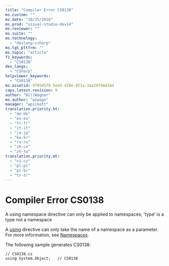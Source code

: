 ```yaml
---
title: "Compiler Error CS0138"
ms.custom: ""
ms.date: "10/25/2016"
ms.prod: "visual-studio-dev14"
ms.reviewer: ""
ms.suite: ""
ms.technology: 
  - "devlang-csharp"
ms.tgt_pltfrm: ""
ms.topic: "article"
f1_keywords: 
  - "CS0138"
dev_langs: 
  - "CSharp"
helpviewer_keywords: 
  - "CS0138"
ms.assetid: 970545f8-5ee5-428e-921a-3aa29f68d16d
caps.latest.revision: 9
author: "BillWagner"
ms.author: "wiwagn"
manager: "wpickett"
translation.priority.ht: 
  - "de-de"
  - "es-es"
  - "fr-fr"
  - "it-it"
  - "ja-jp"
  - "ko-kr"
  - "ru-ru"
  - "zh-cn"
  - "zh-tw"
translation.priority.mt: 
  - "cs-cz"
  - "pl-pl"
  - "pt-br"
  - "tr-tr"
---
```

# Compiler Error CS0138
A using namespace directive can only be applied to namespaces; 'type' is a type not a namespace  
  
 A [using](../../csharp/language-reference/keywords/using.md) directive can only take the name of a namespace as a parameter. For more information, see [Namespaces](../../csharp/programming-guide/namespaces/index.md).  
  
 The following sample generates CS0138:  
  
```  
// CS0138.cs  
using System.Object;   // CS0138  
```